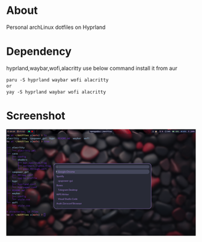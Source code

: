# About
Personal archLinux dotfiles on Hyprland
# Dependency
hyprland,waybar,wofi,alacritty
use below command install it from aur
```
paru -S hyprland waybar wofi alacritty
or
yay -S hyprland waybar wofi alacritty
```
# Screenshot 
![Image](result.png)
